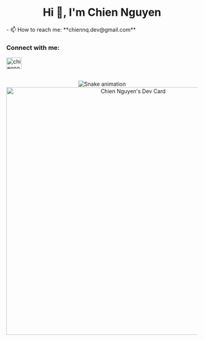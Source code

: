 <h1 align="center">Hi 👋, I'm Chien Nguyen</h1> 
- 📫 How to reach me: **chiennq.dev@gmail.com**

<h3 align="left">Connect with me:</h3>
<p align="left">
<a href="https://m.me/100011524450031" target="blank"><img align="center" src="https://www.svgrepo.com/show/512484/messager-177.svg" alt="chiennq" height="30" width="40" /></a>
</p>

<br clear="both">
<div align="center">
<img src="https://raw.githubusercontent.com/chiennq2/chiennq2/output/chiennq2.svg" alt="Snake animation" />
<a href="https://app.daily.dev/quangchien2503"><img src="https://api.daily.dev/devcards/v2/2NoJ-4FUYe.png?type=wide&r=2dm" width="652" alt="Chien Nguyen's Dev Card"/></a></div>
